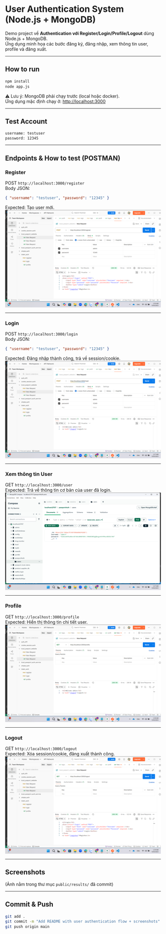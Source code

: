 # User Authentication System (Node.js + MongoDB)

Demo project về **Authentication với Register/Login/Profile/Logout** dùng Node.js + MongoDB.  
Ứng dụng minh họa các bước đăng ký, đăng nhập, xem thông tin user, profile và đăng xuất.

---

## How to run
```bash
npm install
node app.js
```
⚠️ Lưu ý: MongoDB phải chạy trước (local hoặc docker).  
Ứng dụng mặc định chạy ở: [http://localhost:3000](http://localhost:3000)

---

## Test Account
```
username: testuser
password: 12345
```

---

## Endpoints & How to test (POSTMAN)

### Register
POST `http://localhost:3000/register`  
Body JSON:
```json
{ "username": "testuser", "password": "12345" }
```
Expected: Tạo user mới.  
![register](public/results/register.png)

---

### Login
POST `http://localhost:3000/login`  
Body JSON:
```json
{ "username": "testuser", "password": "12345" }
```
Expected: Đăng nhập thành công, trả về session/cookie.  
![login](public/results/login.png)

---

### Xem thông tin User
GET `http://localhost:3000/user`  
Expected: Trả về thông tin cơ bản của user đã login.  
![user](public/results/user.png)

---

### Profile
GET `http://localhost:3000/profile`  
Expected: Hiển thị thông tin chi tiết user.  
![profile](public/results/profile.png)

---

### Logout
GET `http://localhost:3000/logout`  
Expected: Xóa session/cookie, đăng xuất thành công.  
![logout](public/results/logout.png)

---

## Screenshots
(Ảnh nằm trong thư mục `public/results/` đã commit)

---

## Commit & Push
```bash
git add .
git commit -m "Add README with user authentication flow + screenshots"
git push origin main
```